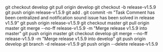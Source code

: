 git checkout develop
git pull origin develop
git checkout -b release-v1.5.9
git push origin release-v1.5.9
git add .
git commit -m "Task Comment has been centralized and notification sound issue has been solved in release v1.5.9"
git push origin release-v1.5.9
git checkout master
git pull origin master
git merge --no-ff release-v1.5.9 -m "Merge release v1.5.9 into master"
git push origin master
git checkout develop
git merge --no-ff release-v1.5.9 -m "Merge release v1.5.9 into develop"
git push origin develop
git branch -d release-v1.5.9
git push origin --delete release-v1.5.9
